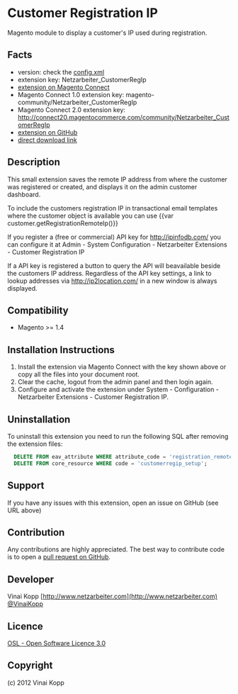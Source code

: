 Customer Registration IP
========================
Magento module to display a customer's IP used during registration.

Facts
-----
- version: check the [config.xml](https://github.com/Vinai/customer-registration-ip/blob/master/app/code/community/Netzarbeiter/CustomerRegIp/etc/config.xml)
- extension key: Netzarbeiter_CustomerRegIp
- [extension on Magento Connect](http://www.magentocommerce.com/magento-connect/customer-registration-ip.html)
- Magento Connect 1.0 extension key: magento-community/Netzarbeiter_CustomerRegIp
- Magento Connect 2.0 extension key: http://connect20.magentocommerce.com/community/Netzarbeiter_CustomerRegIp
- [extension on GitHub](https://github.com/Vinai/customer-registration-ip)
- [direct download link](https://github.com/Vinai/customer-registration-ip/zipball/master)

Description
-----------
This small extension saves the remote IP address from where the customer was
registered or created, and displays it on the admin customer dashboard.

To include the customers registration IP in transactional email templates
where the customer object is available you can use {{var customer.getRegistrationRemoteIp()}}

If you register a (free or commercial) API key for http://ipinfodb.com/ you can
configure it at
Admin - System Configuration - Netzarbeiter Extensions - Customer Registration IP

If a API key is registered a button to query the API will beavailable beside the
customers IP address. Regardless of the API key settings, a link to lookup addresses
via http://ip2location.com/ in a new window is always displayed.

Compatibility
-------------
- Magento >= 1.4

Installation Instructions
-------------------------
1. Install the extension via Magento Connect with the key shown above or copy all the files into your document root.
2. Clear the cache, logout from the admin panel and then login again.
3. Configure and activate the extension under System - Configuration - Netzarbeiter Extensions - Customer Registration IP.

Uninstallation
--------------
To uninstall this extension you need to run the following SQL after removing the extension files:
```sql
  DELETE FROM eav_attribute WHERE attribute_code = 'registration_remote_ip';
  DELETE FROM core_resource WHERE code = 'customerregip_setup';
```

Support
-------
If you have any issues with this extension, open an issue on GitHub (see URL above)

Contribution
------------
Any contributions are highly appreciated. The best way to contribute code is to open a
[pull request on GitHub](https://help.github.com/articles/using-pull-requests).

Developer
---------
Vinai Kopp
[http://www.netzarbeiter.com](http://www.netzarbeiter.com)
[@VinaiKopp](https://twitter.com/VinaiKopp)

Licence
-------
[OSL - Open Software Licence 3.0](http://opensource.org/licenses/osl-3.0.php)

Copyright
---------
(c) 2012 Vinai Kopp